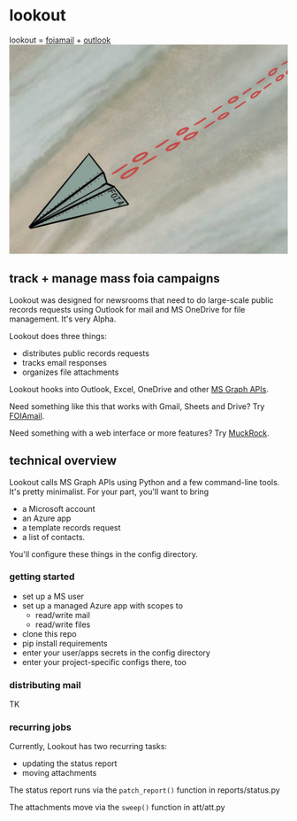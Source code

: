 # lookout
lookout = [foiamail](https://github.com/bettergov/foiamail) + [outlook](https://docs.microsoft.com/en-us/graph/overview)
![foiamail art by lucas ian smith](https://github.com/mattkiefer/lookout/blob/main/foiamail.jpeg)


## track + manage mass foia campaigns
Lookout was designed for newsrooms that need to do large-scale public records requests using Outlook for mail and MS OneDrive for file management. It's very Alpha.

Lookout does three things:
- distributes public records requests
- tracks email responses
- organizes file attachments

Lookout hooks into Outlook, Excel, OneDrive and other [MS Graph APIs](https://docs.microsoft.com/en-us/graph/api/overview?view=graph-rest-1.0).

Need something like this that works with Gmail, Sheets and Drive? Try [FOIAmail](https://github.com/bettergov/foiamail).

Need something with a web interface or more features? Try [MuckRock](https://muckrock.com).

## technical overview
Lookout calls MS Graph APIs using Python and a few command-line tools. It's pretty minimalist. For your part, you'll want to bring 
- a Microsoft account 
- an Azure app 
- a template records request
- a list of contacts.

You'll configure these things in the config directory.

### getting started
- set up a MS user
- set up a managed Azure app with scopes to
    - read/write mail
    - read/write files
- clone this repo
- pip install requirements
- enter your user/apps secrets in the config directory
- enter your project-specific configs there, too


### distributing mail
TK

### recurring jobs
Currently, Lookout has two recurring tasks:
- updating the status report
- moving attachments

The status report runs via the `patch_report()` function in reports/status.py

The attachments move via the `sweep()` function in att/att.py
